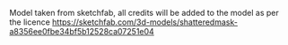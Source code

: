 Model taken from sketchfab, all credits will be added to the model as per the licence
https://sketchfab.com/3d-models/shatteredmask-a8356ee0fbe34bf5b12528ca07251e04
